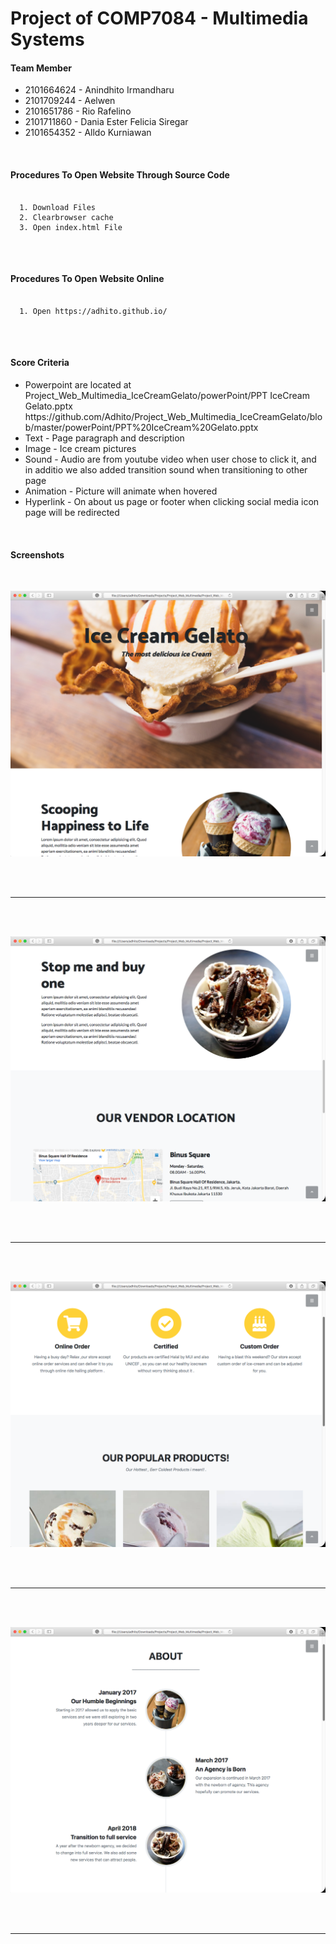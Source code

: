 # Project of COMP7084 - Multimedia Systems

<h4><strong> Team Member </strong></h4>
<ul> 
	<li> 2101664624 -  Anindhito Irmandharu </li>
  <li> 2101709244 -  Aelwen </li>
	<li> 2101651786 -  Rio Rafelino </li>
  <li> 2101711860 -  Dania Ester Felicia Siregar </li>
	<li> 2101654352 -  Alldo Kurniawan </li>
</ul>


  <br/>
<h4><strong> Procedures To Open Website Through Source Code</strong></h4>

<pre>
  <code>
  1. Download Files
  2. Clearbrowser cache
  3. Open index.html File
  </code>
</pre>

  <br/>
<h4><strong> Procedures To Open Website Online</strong></h4>

<pre>
  <code>
  1. Open https://adhito.github.io/
  </code>
</pre>



<br/>
<h4><strong> Score Criteria </strong></h4>
<ul> 
	<li> Powerpoint are located at Project_Web_Multimedia_IceCreamGelato/powerPoint/PPT IceCream Gelato.pptx 
https://github.com/Adhito/Project_Web_Multimedia_IceCreamGelato/blob/master/powerPoint/PPT%20IceCream%20Gelato.pptx</li>
	<li> Text - Page paragraph and description</li>
  	<li> Image - Ice cream pictures</li>
	<li> Sound - Audio are from youtube video when user chose to click it, and in additio we also added transition sound when transitioning to other page </li>
  	<li> Animation - Picture will animate when hovered </li>
	<li> Hyperlink - On about us page or footer when clicking social media icon page will be redirected </li>
</ul>


<br/>
<h4><strong> Screenshots </strong></h4>

<br/>

![Image 1](https://raw.githubusercontent.com/Adhito/Project_Web_Multimedia_IceCreamGelato/master/img/screenshots/Screen%20Shot%202019-05-10%20at%2013.48.34.png)

<br/> <br/>
______________________________________________________________________________________________________________________
<br/> <br/>

![Image 2](https://raw.githubusercontent.com/Adhito/Project_Web_Multimedia_IceCreamGelato/master/img/screenshots/Screen%20Shot%202019-05-10%20at%2013.48.50.png)

<br/> <br/>
______________________________________________________________________________________________________________________
<br/> <br/> 

![Image 3](https://raw.githubusercontent.com/Adhito/Project_Web_Multimedia_IceCreamGelato/master/img/screenshots/Screen%20Shot%202019-05-10%20at%2013.49.07.png)

<br/> <br/>
______________________________________________________________________________________________________________________
<br/> <br/>

![Image 4](https://raw.githubusercontent.com/Adhito/Project_Web_Multimedia_IceCreamGelato/master/img/screenshots/Screen%20Shot%202019-05-10%20at%2013.49.17.png)

<br/> <br/>
______________________________________________________________________________________________________________________
<br/> <br/>


